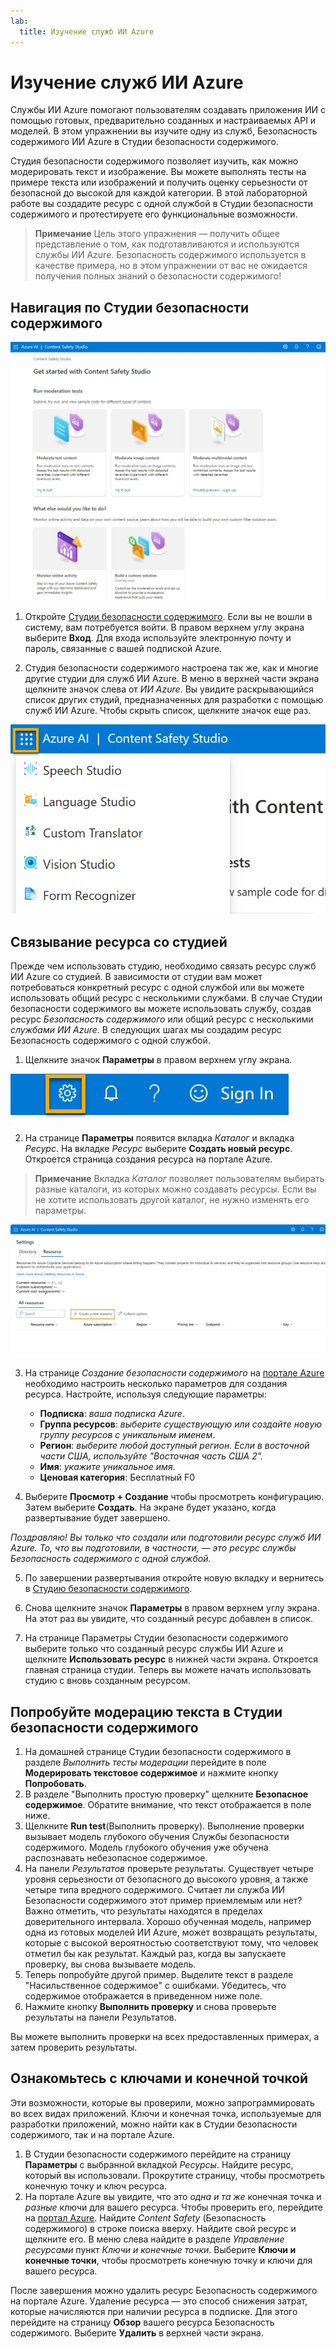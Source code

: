 ```yaml
---
lab:
  title: Изучение служб ИИ Azure
---
```


# Изучение служб ИИ Azure

Службы ИИ Azure помогают пользователям создавать приложения ИИ с помощью готовых, предварительно созданных и настраиваемых API и моделей. В этом упражнении вы изучите одну из служб, Безопасность содержимого ИИ Azure в Студии безопасности содержимого.

Студия безопасности содержимого позволяет изучить, как можно модерировать текст и изображение. Вы можете выполнять тесты на примере текста или изображений и получить оценку серьезности от безопасной до высокой для каждой категории. В этой лабораторной работе вы создадите ресурс с одной службой в Студии безопасности содержимого и протестируете его функциональные возможности. 

> **Примечание** Цель этого упражнения — получить общее представление о том, как подготавливаются и используются службы ИИ Azure. Безопасность содержимого используется в качестве примера, но в этом упражнении от вас не ожидается получения полных знаний о безопасности содержимого!

## Навигация по Студии безопасности содержимого 

![Снимок экрана: целевая страница студии безопасности содержимого.](./media/content-safety/content-safety-getting-started.png)

1. Откройте [Студии безопасности содержимого](https://contentsafety.cognitive.azure.com?azure-portal=true). Если вы не вошли в систему, вам потребуется войти. В правом верхнем углу экрана выберите **Вход**. Для входа используйте электронную почту и пароль, связанные с вашей подпиской Azure. 

1. Студия безопасности содержимого настроена так же, как и многие другие студии для служб ИИ Azure. В меню в верхней части экрана щелкните значок слева от *ИИ Azure*. Вы увидите раскрывающийся список других студий, предназначенных для разработки с помощью служб ИИ Azure. Чтобы скрыть список, щелкните значок еще раз.

![Снимок экрана: меню Студии безопасности содержимого с открытым переключателем для переключения на другие студии.](./media/content-safety/studio-toggle-icon.png)  

## Связывание ресурса со студией 

Прежде чем использовать студию, необходимо связать ресурс служб ИИ Azure со студией. В зависимости от студии вам может потребоваться конкретный ресурс с одной службой или вы можете использовать общий ресурс с несколькими службами. В случае Студии безопасности содержимого вы можете использовать службу, создав ресурс *Безопасность содержимого* или общий ресурс с несколькими *службами ИИ Azure*. В следующих шагах мы создадим ресурс Безопасность содержимого с одной службой. 

1. Щелкните значок **Параметры** в правом верхнем углу экрана. 

![Снимок экрана: значок параметров в правом верхнем углу экрана рядом с колокольчиком, вопросительным знаком и смайликом.](./media/content-safety/settings-toggle.png)

2. На странице **Параметры** появится вкладка *Каталог* и вкладка *Ресурс*. На вкладке *Ресурс* выберите **Создать новый ресурс**. Откроется страница создания ресурса на портале Azure.

> **Примечание** Вкладка *Каталог* позволяет пользователям выбирать разные каталоги, из которых можно создавать ресурсы. Если вы не хотите использовать другой каталог, не нужно изменять его параметры. 

![Снимок экрана: где выбрать создание нового ресурса на странице параметров Студии безопасности содержимого.](./media/content-safety/create-new-resource-from-studio.png)

3. На странице *Создание безопасности содержимого* на [портале Azure](https://portal.azure.com?azure-portal=true) необходимо настроить несколько параметров для создания ресурса. Настройте, используя следующие параметры:
    - **Подписка**: *ваша подписка Azure*.
    - **Группа ресурсов**: *выберите существующую или создайте новую группу ресурсов с уникальным именем*.
    - **Регион**: *выберите любой доступный регион. Если в восточной части США, используйте "Восточная часть США 2".*
    - **Имя**: *укажите уникальное имя*.
    - **Ценовая категория**: Бесплатный F0

4. Выберите **Просмотр + Создание** чтобы просмотреть конфигурацию. Затем выберите **Создать**. На экране будет указано, когда развертывание будет завершено. 

*Поздравляю! Вы только что создали или подготовили ресурс служб ИИ Azure. То, что вы подготовили, в частности, — это ресурс службы Безопасность содержимого с одной службой.*

5. По завершении развертывания откройте новую вкладку и вернитесь в [Студию безопасности содержимого](https://contentsafety.cognitive.azure.com?azure-portal=true). 

6. Снова щелкните значок **Параметры** в правом верхнем углу экрана. На этот раз вы увидите, что созданный ресурс добавлен в список.  

7. На странице Параметры Студии безопасности содержимого выберите только что созданный ресурс службы ИИ Azure и щелкните **Использовать ресурс** в нижней части экрана. Откроется главная страница студии. Теперь вы можете начать использовать студию с вновь созданным ресурсом.

## Попробуйте модерацию текста в Студии безопасности содержимого

1. На домашней странице Студии безопасности содержимого в разделе *Выполнить тесты модерации* перейдите в поле **Модерировать текстовое содержимое** и нажмите кнопку **Попробовать**.
1. В разделе "Выполнить простую проверку" щелкните **Безопасное содержимое**. Обратите внимание, что текст отображается в поле ниже. 
1. Щелкните **Run test**(Выполнить проверку). Выполнение проверки вызывает модель глубокого обучения Службы безопасности содержимого. Модель глубокого обучения уже обучена распознавать небезопасное содержимое.
1. На панели *Результатов* проверьте результаты. Существует четыре уровня серьезности от безопасного до высокого уровня, а также четыре типа вредного содержимого. Считает ли служба ИИ Безопасности содержимого этот пример приемлемым или нет? Важно отметить, что результаты находятся в пределах доверительного интервала. Хорошо обученная модель, например одна из готовых моделей ИИ Azure, может возвращать результаты, которые с высокой вероятностью соответствуют тому, что человек отметил бы как результат. Каждый раз, когда вы запускаете проверку, вы снова вызываете модель. 
1. Теперь попробуйте другой пример. Выделите текст в разделе "Насильственное содержимое" с ошибками. Убедитесь, что содержимое отображается в приведенном ниже поле.
1. Нажмите кнопку **Выполнить проверку** и снова проверьте результаты на панели Результатов. 

Вы можете выполнить проверки на всех предоставленных примерах, а затем проверить результаты.

## Ознакомьтесь с ключами и конечной точкой

Эти возможности, которые вы проверили, можно запрограммировать во всех видах приложений. Ключи и конечная точка, используемые для разработки приложений, можно найти как в Студии безопасности содержимого, так и на портале Azure. 

1. В Студии безопасности содержимого перейдите на страницу **Параметры** с выбранной вкладкой *Ресурсы*. Найдите ресурс, который вы использовали. Прокрутите страницу, чтобы просмотреть конечную точку и ключ ресурса. 
1. На портале Azure вы увидите, что это *одна и та же* конечная точка и *разные* ключи для вашего ресурса. Чтобы проверить его, перейдите на [портал Azure](https://portal.azure.com?auzre-portal=true). Найдите *Content Safety* (Безопасность содержимого) в строке поиска вверху. Найдите свой ресурс и щелкните его. В меню слева найдите в разделе *Управление ресурсами* пункт *Ключи и конечные точки*. Выберите **Ключи и конечные точки**, чтобы просмотреть конечную точку и ключи для вашего ресурса. 

После завершения можно удалить ресурс Безопасность содержимого на портале Azure. Удаление ресурса — это способ снижения затрат, которые начисляются при наличии ресурса в подписке. Для этого перейдите на страницу **Обзор** вашего ресурса Безопасность содержимого. Выберите **Удалить** в верхней части экрана.

